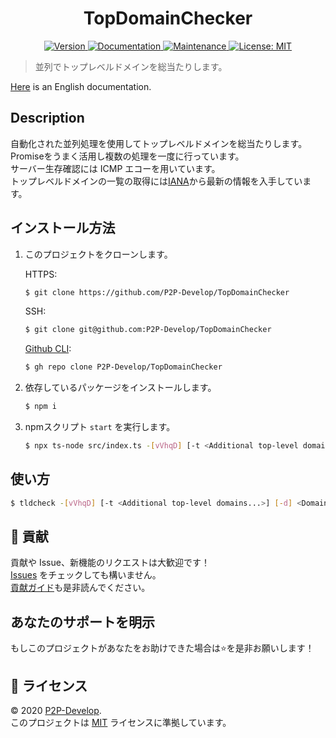 <h1 align="center">TopDomainChecker</h1>

<p align="center">
  <a href="https://github.com/P2P-Develop/TopDomainChecker/blob/main/package.json" target="_blank">
    <img alt="Version" src="https://img.shields.io/github/package-json/v/P2P-Develop/TopDomainChecker?style=flat-square">
  </a>
  <a href="https://github.com/P2P-Develop/tree/main/docs" target="_blank">
    <img alt="Documentation" src="https://img.shields.io/badge/documentation-yes-brightgreen.svg?style=flat-square" />
  </a>
  <a href="https://github.com/P2P-Develop/TopDomainChecker/graphs/commit-activity" target="_blank">
    <img alt="Maintenance" src="https://img.shields.io/badge/Maintained%3F-yes-green.svg?style=flat-square" />
  </a>
  <a href="LICENSE" target="_blank">
    <img alt="License: MIT" src="https://img.shields.io/github/license/P2P-Develop/TopDomainChecker?style=flat-square" />
  </a>
</p>

> 並列でトップレベルドメインを総当たりします。

[Here](../README.md) is an English documentation.

## Description

自動化された並列処理を使用してトップレベルドメインを総当たりします。  
Promiseをうまく活用し複数の処理を一度に行っています。  
サーバー生存確認には ICMP エコーを用いています。  
トップレベルドメインの一覧の取得には[IANA](https://data.iana.org/TLD/tlds-alpha-by-domain.txt)から最新の情報を入手しています。

## インストール方法

1. このプロジェクトをクローンします。

   HTTPS:
   ```bash
   $ git clone https://github.com/P2P-Develop/TopDomainChecker
   ```

   SSH:
   ```bash
   $ git clone git@github.com:P2P-Develop/TopDomainChecker
   ```

   [Github CLI](https://github.com/cli/cli):
   ```bash
   $ gh repo clone P2P-Develop/TopDomainChecker
   ```

2. 依存しているパッケージをインストールします。

   ```bash
   $ npm i
   ```

3. npmスクリプト `start` を実行します。

   ```bash
   $ npx ts-node src/index.ts -[vVhqD] [-t <Additional top-level domains...>] [-d] <Domains...>
   ```

<!--
このプロジェクトは[npm](https://npmjs.com/package/tldcheck)からインストールすることができます。

```sh
$ npm i -g tldcheck
```
-->

## 使い方

```sh
$ tldcheck -[vVhqD] [-t <Additional top-level domains...>] [-d] <Domains...>
```

<!--
## テストの実行

```sh
$ npm test
```
-->

## 🤝 貢献

貢献や Issue、新機能のリクエストは大歓迎です！  
[Issues](https://github.com/P2P-Develop/TopDomainChecker/issues) をチェックしても構いません。  
[貢献ガイド](docs/CONTRIBUTING.md)も是非読んでください。

## あなたのサポートを明示

もしこのプロジェクトがあなたをお助けできた場合は⭐️を是非お願いします！

## 📝 ライセンス

© 2020 [P2P-Develop](https://github.com/P2P-Develop).  
このプロジェクトは [MIT](../LICENSE) ライセンスに準拠しています。
